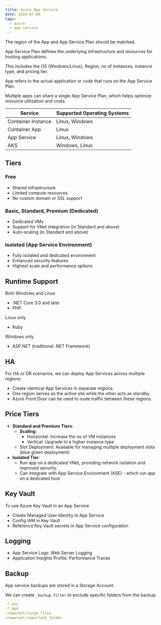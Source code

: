 ```yaml
---
title: Azure App Service
date: 2024-07-09
tags:
  - azure
  - app service
---
```


The region of the App and App Service Plan should be matched.

App Service Plan defines the underlying infrastructure and resources for hosting applications. 

This includes the OS (Windows/Linux), Region, no of instances, instance type, and pricing tier.

App refers to the actual application or code that runs on the App Service Plan.

Multiple apps can share a single App Service Plan, which helps optimize resource utilization and costs.

| Service            | Supported Operating Systems |
|--------------------|-----------------------------|
| Container Instance | Linux, Windows              |
| Container App      | Linux                       |
| App Service        | Linux, Windows              |
| AKS                | Windows, Linux              |

## Tiers

### Free
- Shared infrastructure
- Limited compute resources
- No custom domain or SSL support

### Basic, Standard, Premium (Dedicated)
- Dedicated VMs
- Support for VNet integration (in Standard and above)
- Auto-scaling (in Standard and above)

### Isolated (App Service Environment)
- Fully isolated and dedicated environment
- Enhanced security features
- Highest scale and performance options

## Runtime Support

Both Windows and Linux
- .NET Core 3.0 and later
- PHP

Linux only
- Ruby

Windows only
- ASP.NET (traditional .NET Framework)

## HA

For HA or DR scenarios, we can deploy App Services across multiple regions:

- Create identical App Services in separate regions.
- One region serves as the active site while the other acts as standby.
- Azure Front Door can be used to route traffic between these regions.

## Price Tiers

- **Standard and Premium Tiers**:
  - **Scaling:**
    - Horizontal: Increase the no of VM instances
    - Vertical: Upgrade to a higher instance type
  - Slot Deployment: Available for managing multiple deployment slots (blue green deployment)
- **Isolated Tier**: 
  - Run app on a dedicated VNet, providing network isolation and improved security.
  - Can integrate with App Service Environment (ASE) - which run app on a dedicated host

## Key Vault

To use Azure Key Vault in an App Service
- Create Managed User Identity in App Service
- Config IAM in Key Vault
- Reference Key Vault secrets in App Service configuration

## Logging

- App Service Logs: Web Server Logging
- Application Insights Profile: Performance Traces

## Backup

App service backups are stored in a Storage Account.

We can create `_backup.filter` to exclude specific folders from the backup.

```yaml
-*.avi
-*.mp4
-/wwwroot/large_files
+/wwwroot/important_folder
```